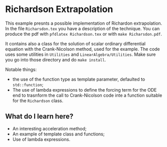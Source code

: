 # Richardson Extrapolation #

This example presnts a possible implementation of Richardon extrapolation. In the file `Richarsdon.tex` you have a description of the technique. You can produce the pdf  with `pfdlatex Richardson.tex` or with `make Richarsdon.pdf`.

It contains also a class for the solution of scalar ordinary differential equation with the Crank-Nicolson method, used for the example. The code uses some utilities in `Utilities` and `LinearAlgebra/Utilities`. Make sure you go into those directory and do `make install`. 

Notable things:
  * the use of the function type as template parameter, defaulted to `std::function`; 
  * The use of lambda expressions to define the forcing term for the ODE end to trasnform the call to Crank-Nicolson code inte a function suitable for the `Richardson` class.
  
## What do I learn here? ##

- An interesting acceleration method;
- An example of template class and functions;
- Use of lambda expressions.

